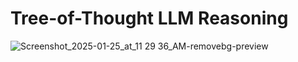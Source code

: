 # Tree-of-Thought LLM Reasoning

![Screenshot_2025-01-25_at_11 29 36_AM-removebg-preview](https://github.com/user-attachments/assets/2b9d8632-6eb6-4919-9523-81a4a8247bab)

